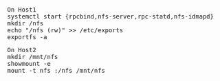 <pre>
On Host1
systemctl start {rpcbind,nfs-server,rpc-statd,nfs-idmapd}
mkdir /nfs
echo "/nfs <IP of host2>(rw)" >> /etc/exports
exportfs -a
</pre>
<pre>
On Host2
mkdir /mnt/nfs
showmount -e
mount -t nfs <IP of host1>:/nfs /mnt/nfs
